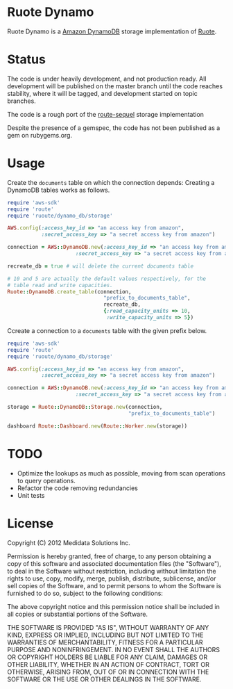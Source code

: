 # Ruote Dynamo

Ruote Dynamo is a [Amazon DynamoDB](http://aws.amazon.com/dynamodb/) storage implementation of [Ruote](http://ruote.rubyforge.org/).

# Status
The code is under heavily development, and not production ready. All development
will be published on the master branch until the code reaches stability, where it
will be tagged, and development started on topic branches.

The code is a rough port of the [route-sequel](https://github.com/jmettraux/ruote-sequel)
storage implementation

Despite the presence of a gemspec, the code has not been published as a gem
on rubygems.org.

# Usage
Create the `documents` table on which the connection depends:
Creating a DynamoDB tables works as follows.
``` ruby
require 'aws-sdk'
require 'route'
require 'ruoute/dynamo_db/storage'

AWS.config(:access_key_id => "an access key from amazon",
           :secret_access_key => "a secret access key from amazon")

connection = AWS::DynamoDB.new(:access_key_id => "an access key from amazon",
		              :secret_access_key => "a secret access key from amazon")

recreate_db = true # will delete the current documents table

# 10 and 5 are actually the default values respectively, for the 
# table read and write capacities.
Ruote::DynamoDB.create_table(connection,
                               "prefix_to_documents_table",
                               recreate_db,
                               {:read_capacity_units => 10,
                                :write_capacity_units => 5})

```


Ccreate a connection to a `documents` table with the given prefix below.

``` ruby
require 'aws-sdk'
require 'route'
require 'ruoute/dynamo_db/storage'

AWS.config(:access_key_id => "an access key from amazon",
           :secret_access_key => "a secret access key from amazon")

connection = AWS::DynamoDB.new(:access_key_id => "an access key from amazon",
		              :secret_access_key => "a secret access key from amazon")

storage = Ruote::DynamoDB::Storage.new(connection,
                                       "prefix_to_documents_table")

dashboard Route::Dashboard.new(Route::Worker.new(storage))
```


# TODO
* Optimize the lookups as much as possible, moving from scan operations to query
operations. 
* Refactor the code removing redundancies
* Unit tests

# License
Copyright (C) 2012 Medidata Solutions Inc.
 
Permission is hereby granted, free of charge, to any person obtaining
a copy of this software and associated documentation files (the
"Software"), to deal in the Software without restriction, including
without limitation the rights to use, copy, modify, merge, publish,
distribute, sublicense, and/or sell copies of the Software, and to
permit persons to whom the Software is furnished to do so, subject to
the following conditions:
 
The above copyright notice and this permission notice shall be
included in all copies or substantial portions of the Software.
 
THE SOFTWARE IS PROVIDED "AS IS", WITHOUT WARRANTY OF ANY KIND,
EXPRESS OR IMPLIED, INCLUDING BUT NOT LIMITED TO THE WARRANTIES OF
MERCHANTABILITY, FITNESS FOR A PARTICULAR PURPOSE AND
NONINFRINGEMENT. IN NO EVENT SHALL THE AUTHORS OR COPYRIGHT HOLDERS BE
LIABLE FOR ANY CLAIM, DAMAGES OR OTHER LIABILITY, WHETHER IN AN ACTION
OF CONTRACT, TORT OR OTHERWISE, ARISING FROM, OUT OF OR IN CONNECTION
WITH THE SOFTWARE OR THE USE OR OTHER DEALINGS IN THE SOFTWARE.

